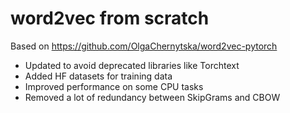# word2vec from scratch
Based on https://github.com/OlgaChernytska/word2vec-pytorch
- Updated to avoid deprecated libraries like Torchtext
- Added HF datasets for training data
- Improved performance on some CPU tasks
- Removed a lot of redundancy between SkipGrams and CBOW